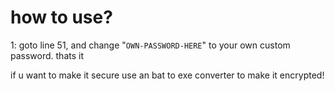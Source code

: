 # how to use?

1: goto line 51, and change "`OWN-PASSWORD-HERE`" to your own custom password. thats it

if u want to make it secure use an bat to exe converter to make it encrypted!